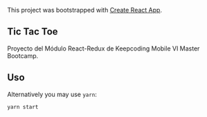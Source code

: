 This project was bootstrapped with [Create React App](https://github.com/facebookincubator/create-react-app).


## Tic Tac Toe

  Proyecto del Módulo React-Redux de Keepcoding Mobile VI Master Bootcamp.

## Uso

Alternatively you may use `yarn`:

```
yarn start
```

